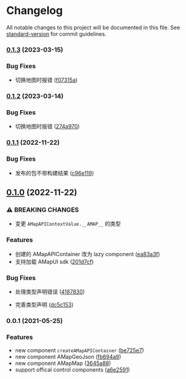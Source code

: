 # Changelog

All notable changes to this project will be documented in this file. See [standard-version](https://github.com/conventional-changelog/standard-version) for commit guidelines.

### [0.1.3](https://github.com/xyy94813/amap-react-components/compare/v0.1.2...v0.1.3) (2023-03-15)


### Bug Fixes

* 切换地图时报错 ([f07315a](https://github.com/xyy94813/amap-react-components/commit/f07315a7c4ae6cef2598e3c1d6d3acb6956f5ab7))

### [0.1.2](https://github.com/xyy94813/amap-react-components/compare/v0.1.1...v0.1.2) (2023-03-14)


### Bug Fixes

* 切换地图时报错 ([274a970](https://github.com/xyy94813/amap-react-components/commit/274a970ea1ca05e8098a6c3d8ab629d81ce140bd))

### [0.1.1](https://github.com/xyy94813/amap-react-components/compare/v0.1.0...v0.1.1) (2022-11-22)


### Bug Fixes

* 发布的包不带构建结果 ([c96e119](https://github.com/xyy94813/amap-react-components/commit/c96e1192ba71e6a64dea385743a986f90393ebc5))

## [0.1.0](https://github.com/xyy94813/amap-react-components/compare/v0.0.1...v0.1.0) (2022-11-22)


### ⚠ BREAKING CHANGES

* 变更 `AMapAPIContextValue.__AMAP__` 的类型

### Features

* 创建的 AMapAPIContainer 改为 lazy component ([ea83a3f](https://github.com/xyy94813/amap-react-components/commit/ea83a3f20a88b6d5a93913e5881644b702f4b92b))
* 支持加载 AMapUI sdk ([201d7cf](https://github.com/xyy94813/amap-react-components/commit/201d7cfea1f3b3c8421fc586205b7e8d6375f19d))


### Bug Fixes

* 处理类型声明错误 ([4187830](https://github.com/xyy94813/amap-react-components/commit/418783092a4f3ba0838fa8b190c1238e7ebcbffa))


* 完善类型声明 ([dc5c153](https://github.com/xyy94813/amap-react-components/commit/dc5c15342ec18bef70f0aee8c7cb5f7216d53c78))

### 0.0.1 (2021-05-25)

### Features

- new component `createAMapAPIContainer` ([be725e7](https://github.com/xyy94813/amap-react-components/commit/be725e78e3e1d3cdf427f838b9ba22481226d59e))
- new component AMapGeoJson ([fb694a9](https://github.com/xyy94813/amap-react-components/commit/fb694a98494b153c8bad5d12245531709c292bd3))
- new component AMapMap ([3645a88](https://github.com/xyy94813/amap-react-components/commit/3645a88ac4f61d1a000bcee950b2ff69f78343ab))
- support offical control components ([a6e2591](https://github.com/xyy94813/amap-react-components/commit/a6e25913e4739d104b6fb9317612cc23ed8a7743))
